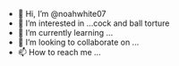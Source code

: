 - 👋 Hi, I’m @noahwhite07
- 👀 I’m interested in ...cock and ball torture
- 🌱 I’m currently learning ...
- 💞️ I’m looking to collaborate on ...
- 📫 How to reach me ...

<!---
noahwhite07/noahwhite07 is a ✨ special ✨ repository because its `README.md` (this file) appears on your GitHub profile.
You can click the Preview link to take a look at your changes.
--->
